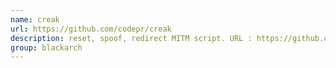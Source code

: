 ```yaml
---
name: creak
url: https://github.com/codepr/creak
description: reset, spoof, redirect MITM script. URL : https://github.com/codepr/creak Groups : blackarch blackarch-networking blackarch-exploitation blackarch-sniffer
group: blackarch
---
```

